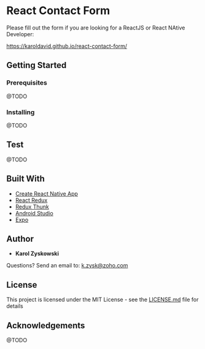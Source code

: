 # React Contact Form

Please fill out the form if you are looking for a ReactJS or React NAtive Developer:

https://karoldavid.github.io/react-contact-form/

## Getting Started

### Prerequisites

@TODO

### Installing

@TODO

## Test

@TODO

## Built With

* [Create React Native App](https://github.com/react-community/create-react-native-app)
* [React Redux](https://github.com/reactjs/react-redux)
* [Redux Thunk](https://github.com/gaearon/redux-thunk)
* [Android Studio](https://developer.android.com/studio/index.html)
* [Expo](https://expo.io/)

## Author

* **Karol Zyskowski**

Questions? Send an email to: k.zysk@zoho.com

## License

This project is licensed under the MIT License - see the [LICENSE.md](LICENSE.md) file for details

## Acknowledgements

@TODO
